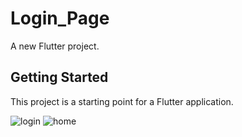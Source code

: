# Login_Page

A new Flutter project.

## Getting Started

This project is a starting point for a Flutter application.

![login](https://user-images.githubusercontent.com/64406311/87251932-fba0e780-c477-11ea-9116-4941e8dc7225.gif)   ![home](https://user-images.githubusercontent.com/64406311/87251983-605c4200-c478-11ea-9c30-2d1b1bf13b28.gif)
